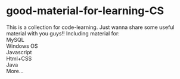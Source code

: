 # good-material-for-learning-CS
This is a collection for code-learning. Just wanna share some useful material with you guys!!
Including material for:</br>
MySQL</br>
Windows OS</br>
Javascript</br>
Html+CSS</br>
Java</br>
More...
